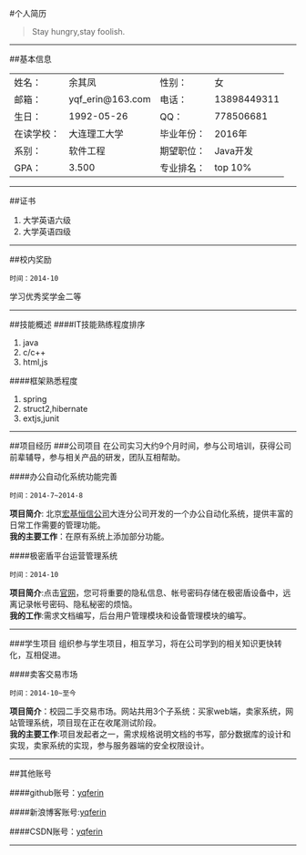#个人简历

> Stay hungry,stay foolish.

---

##基本信息

<table>
    <tr>
        <td>姓名：</td><td>余其凤</td><td>性别：</td><td>女</td>
    </tr>
    <tr>
        <td>邮箱：</td><td>yqf_erin@163.com</td><td>电话：</td><td>13898449311</td>
    </tr>
    <tr>
    <td>生日：</td><td>1992-05-26</td><td>QQ：</td><td>778506681</td>
    </tr>
     <tr>
    <tr>
    <td>在读学校：</td><td>大连理工大学</td><td>毕业年份：</td><td>2016年</td>
    <tr>
    <td>系别：</td><td>软件工程</td><td>期望职位：</td><td>Java开发</td>
    </tr>
    <td>GPA：</td><td>3.500</td><td>专业排名：</td><td>top 10%</td>
    </tr>
    </tr>
</table>


---



##证书
1. 大学英语六级 
2. 大学英语四级 


---

##校内奖励

`时间：2014-10`

学习优秀奖学金二等


---


##技能概述
####IT技能熟练程度排序
1. java
2. c/c++
3. html,js

####框架熟悉程度
1. spring
2. struct2,hibernate
3. extjs,junit


---



##项目经历
###公司项目
在公司实习大约9个月时间，参与公司培训，获得公司前辈辅导，参与相关产品的研发，团队互相帮助。

####办公自动化系统功能完善

`时间：2014-7~2014-8`

**项目简介**: 北京[宏基恒信公司](http://www.higinet.com.cn/)大连分公司开发的一个办公自动化系统，提供丰富的日常工作需要的管理功能。   
**我的主要工作**：在原有系统上添加部分功能。


####极密盾平台运营管理系统

`时间：2014-10`

**项目简介**:点击[官网](http://www.jimidun.com)，您可将重要的隐私信息、帐号密码存储在极密盾设备中，远离记录帐号密码、隐私秘密的烦恼。   
**我的工作**:需求文档编写，后台用户管理模块和设备管理模块的编写。

---

###学生项目
组织参与学生项目，相互学习，将在公司学到的相关知识更快转化，互相促进。

####卖客交易市场

`时间：2014-10~至今`

**项目简介**：校园二手交易市场。网站共用3个子系统：买家web端，卖家系统，网站管理系统，项目现在正在收尾测试阶段。   
**我的主要工作**:项目发起者之一，需求规格说明文档的书写，部分数据库的设计和实现，卖家系统的实现，参与服务器端的安全权限设计。


---

##其他账号

####github账号：[yqferin](https://github.com/yqferin)   

####新浪博客账号:[yqferin](http://blog.sina.com.cn/u/5480286654)

####CSDN账号：[yqferin](http://blog.csdn.net/yqferin/article)


---
